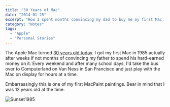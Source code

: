 ```yaml
---
title: "30 Years of Mac"
date: "2014-01-25"
excerpt: "How I spent months convincing my dad to buy me my first Mac, and the hours I logged at Computerland waiting for that day."
category: "Notes"
tags:
  - "Apple"
  - "Personal Stories"
---
```


The Apple Mac turned [30 years old today](http://www.apple.com/30-years/). I got my first Mac in 1985 actually after weeks if not months of convincing my father to spend his hard-earned money on it. Every weekend and after many school days, I'd take the bus over to Computerland on Van Ness in San Francisco and just play with the Mac on display for hours at a time.

Embarrassingly this is one of my first MacPaint paintings. Bear in mind that I was 12 years old at the time.

![Sunset1985](/images/Sunset1985.gif)
